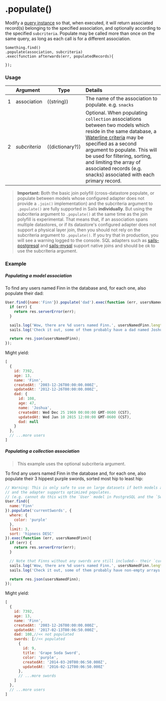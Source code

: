 # .populate()

Modify a [query instance](http://sailsjs.com/documentation/reference/waterline-orm/queries) so that, when executed, it will return associated record(s) belonging to the specified association, and optionally according to the specified `subcriteria`.  Populate may be called more than once on the same query, as long as each call is for a different association.


```usage
Something.find()
.populate(association, subcriteria)
.exec(function afterwards(err, populatedRecords){

});
```


### Usage

|   |     Argument           | Type                                         | Details                            |
|---|:-----------------------|----------------------------------------------|:-----------------------------------|
| 1 |    association         | ((string))                                   | The name of the association to populate.  e.g. `snacks`
| 2 |    _subcriteria_       | ((dictionary?))                              | Optional.  When populating `collection` associations between two models which reside in the same database, a [Waterline criteria](http://sailsjs.com/documentation/concepts/models-and-orm/query-language) may be specified as a second argument to populate.  This will be used for filtering, sorting, and limiting the array of associated records (e.g. snacks) associated with each primary record.

> **Important:** Both the basic join polyfill (cross-datastore populate, or populate between models whose configured adapter does not provide a `.join()` implementation) and the subcriteria argument to `.populate()` are fully supported in Sails **individually**. But using the subcriteria argument to `.populate()` at the same time as the join polyfill is experimental. That means that, if an association spans multiple datastores, or if its datastore's configured adapter does not support a physical layer join, then you should not rely on the subcriteria argument to `.populate()`. If you try that in production, you will see a warning logged to the console. SQL adapters such as [sails-postgresql](https://github.com/balderdashy/sails-postgresql) and [sails-mysql](https://github.com/balderdashy/sails-mysql) support native joins and should be ok to use the subcriteria argument.


### Example

##### Populating a model association

To find any users named Finn in the database and, for each one, also populate their dad:
```javascript
User.find({name:'Finn'}).populate('dad').exec(function (err, usersNamedFinn){
  if (err) {
    return res.serverError(err);
  }

  sails.log('Wow, there are %d users named Finn.', usersNamedFinn.length);
  sails.log('Check it out, some of them probably have a dad named Joshua or Martin:', usersNamedFinn);

  return res.json(usersNamedFinn);
});
```


Might yield:

```javascript
[
  {
    id: 7392,
    age: 13,
    name: 'Finn',
    createdAt: '2003-12-26T00:00:00.000Z',
    updatedAt: '2012-12-26T00:00:00.000Z',
    dad: {
      id: 108,
      age: 47,
      name: 'Joshua',
      createdAt: Wed Dec 25 1969 00:00:00 GMT-0600 (CST),
      updatedAt: Wed Jan 10 2015 12:00:00 GMT-0600 (CST),
      dad: null
    }
  },
  // ...more users
]
```


##### Populating a collection association

> This example uses the optional subcriteria argument.

To find any users named Finn in the database and, for each one, also populate their 3 hippest purple swords, sorted most hip to least hip:

```javascript
// Warning: This is only safe to use on large datasets if both models are in the same database,
// and the adapter supports optimized populates.
// (e.g. cannot do this with the `User` model in PostgreSQL and the `Sword` model in MongoDB)
User.find({
  name:'Finn'
}).populate('currentSwords', {
  where: {
    color: 'purple'
  },
  limit: 3,
  sort: 'hipness DESC'
}).exec(function (err, usersNamedFinn){
  if (err) {
    return res.serverError(err);
  }

  // Note that Finns without any swords are still included-- their `currentSwords` arrays will just be empty.
  sails.log('Wow, there are %d users named Finn.', usersNamedFinn.length);
  sails.log('Check it out, some of them probably have non-empty arrays of purple swords:', usersNamedFinn);

  return res.json(usersNamedFinn);
});
```

Might yield:

```javascript
[
  {
    id: 7392,
    age: 13,
    name: 'Finn',
    createdAt: '2003-12-26T00:00:00.000Z',
    updatedAt: '2017-02-13T00:06:50.000Z',
    dad: 108,//<< not populated
    swords: [//<< populated
      {
        id: 9,
        title: 'Grape Soda Sword',
        color: 'purple',
        createdAt: '2014-03-20T00:06:50.000Z',
        updatedAt: '2016-02-12T00:06:50.000Z'
      },
      // ...more swords
    ]
  },
  // ...more users
]
```



<docmeta name="displayName" value=".populate()">
<docmeta name="pageType" value="method">

